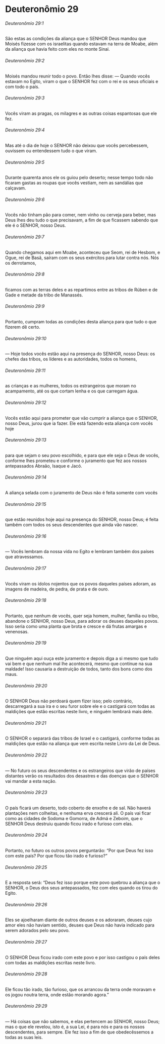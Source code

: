 # Deuteronômio 29

###### Deuteronômio 29:1

São estas as condições da aliança que o SENHOR Deus mandou que Moisés fizesse com os israelitas quando estavam na terra de Moabe, além da aliança que havia feito com eles no monte Sinai.

###### Deuteronômio 29:2

Moisés mandou reunir todo o povo. Então lhes disse: — Quando vocês estavam no Egito, viram o que o SENHOR fez com o rei e os seus oficiais e com todo o país.

###### Deuteronômio 29:3

Vocês viram as pragas, os milagres e as outras coisas espantosas que ele fez.

###### Deuteronômio 29:4

Mas até o dia de hoje o SENHOR não deixou que vocês percebessem, ouvissem ou entendessem tudo o que viram.

###### Deuteronômio 29:5

Durante quarenta anos ele os guiou pelo deserto; nesse tempo todo não ficaram gastas as roupas que vocês vestiam, nem as sandálias que calçavam.

###### Deuteronômio 29:6

Vocês não tinham pão para comer, nem vinho ou cerveja para beber, mas Deus lhes deu tudo o que precisavam, a fim de que ficassem sabendo que ele é o SENHOR, nosso Deus.

###### Deuteronômio 29:7

Quando chegamos aqui em Moabe, aconteceu que Seom, rei de Hesbom, e Ogue, rei de Basã, saíram com os seus exércitos para lutar contra nós. Nós os derrotamos,

###### Deuteronômio 29:8

ficamos com as terras deles e as repartimos entre as tribos de Rúben e de Gade e metade da tribo de Manassés.

###### Deuteronômio 29:9

Portanto, cumpram todas as condições desta aliança para que tudo o que fizerem dê certo.

###### Deuteronômio 29:10

— Hoje todos vocês estão aqui na presença do SENHOR, nosso Deus: os chefes das tribos, os líderes e as autoridades, todos os homens,

###### Deuteronômio 29:11

as crianças e as mulheres, todos os estrangeiros que moram no acampamento, até os que cortam lenha e os que carregam água.

###### Deuteronômio 29:12

Vocês estão aqui para prometer que vão cumprir a aliança que o SENHOR, nosso Deus, jurou que ia fazer. Ele está fazendo esta aliança com vocês hoje

###### Deuteronômio 29:13

para que sejam o seu povo escolhido, e para que ele seja o Deus de vocês, conforme lhes prometeu e conforme o juramento que fez aos nossos antepassados Abraão, Isaque e Jacó.

###### Deuteronômio 29:14

A aliança selada com o juramento de Deus não é feita somente com vocês

###### Deuteronômio 29:15

que estão reunidos hoje aqui na presença do SENHOR, nosso Deus; é feita também com todos os seus descendentes que ainda vão nascer.

###### Deuteronômio 29:16

— Vocês lembram da nossa vida no Egito e lembram também dos países que atravessamos.

###### Deuteronômio 29:17

Vocês viram os ídolos nojentos que os povos daqueles países adoram, as imagens de madeira, de pedra, de prata e de ouro.

###### Deuteronômio 29:18

Portanto, que nenhum de vocês, quer seja homem, mulher, família ou tribo, abandone o SENHOR, nosso Deus, para adorar os deuses daqueles povos. Isso seria como uma planta que brota e cresce e dá frutas amargas e venenosas.

###### Deuteronômio 29:19

Que ninguém aqui ouça este juramento e depois diga a si mesmo que tudo vai bem e que nenhum mal lhe acontecerá, mesmo que continue na sua maldade! Isso causaria a destruição de todos, tanto dos bons como dos maus.

###### Deuteronômio 29:20

O SENHOR Deus não perdoará quem fizer isso; pelo contrário, descarregará a sua ira e o seu furor sobre ele e o castigará com todas as maldições que estão escritas neste livro, e ninguém lembrará mais dele.

###### Deuteronômio 29:21

O SENHOR o separará das tribos de Israel e o castigará, conforme todas as maldições que estão na aliança que vem escrita neste Livro da Lei de Deus.

###### Deuteronômio 29:22

— No futuro os seus descendentes e os estrangeiros que virão de países distantes verão os resultados dos desastres e das doenças que o SENHOR vai mandar a esta nação.

###### Deuteronômio 29:23

O país ficará um deserto, todo coberto de enxofre e de sal. Não haverá plantações nem colheitas, e nenhuma erva crescerá ali. O país vai ficar como as cidades de Sodoma e Gomorra, de Admá e Zeboim, que o SENHOR Deus destruiu quando ficou irado e furioso com elas.

###### Deuteronômio 29:24

Portanto, no futuro os outros povos perguntarão: “Por que Deus fez isso com este país? Por que ficou tão irado e furioso?”

###### Deuteronômio 29:25

E a resposta será: “Deus fez isso porque este povo quebrou a aliança que o SENHOR, o Deus dos seus antepassados, fez com eles quando os tirou do Egito.

###### Deuteronômio 29:26

Eles se ajoelharam diante de outros deuses e os adoraram, deuses cujo amor eles não haviam sentido, deuses que Deus não havia indicado para serem adorados pelo seu povo.

###### Deuteronômio 29:27

O SENHOR Deus ficou irado com este povo e por isso castigou o país deles com todas as maldições escritas neste livro.

###### Deuteronômio 29:28

Ele ficou tão irado, tão furioso, que os arrancou da terra onde moravam e os jogou noutra terra, onde estão morando agora.”

###### Deuteronômio 29:29

— Há coisas que não sabemos, e elas pertencem ao SENHOR, nosso Deus; mas o que ele revelou, isto é, a sua Lei, é para nós e para os nossos descendentes, para sempre. Ele fez isso a fim de que obedecêssemos a todas as suas leis.

